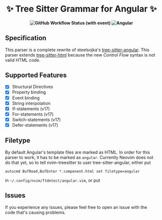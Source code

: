 <h1 align="center"> ✨ Tree Sitter Grammar for Angular ✨ </h1>

<h4 align="center">
    <img alt="GitHub Workflow Status (with event)" src="https://img.shields.io/github/actions/workflow/status/dlvandenberg/tree-sitter-angular/ci.yml">
    <img alt="Angular" src="https://img.shields.io/badge/Angular-v17-AF21EA?logo=angular&logoColor=F51365">
</h4>

## Specification

This parser is a complete rewrite of steelsojka's [tree-sitter-angular](https://github.com/steelsojka/tree-sitter-angular/tree/main).
This parser extends [tree-sitter-html](https://github.com/tree-sitter/tree-sitter-html) because the new _Control Flow_ syntax is not valid HTML code.

## Supported Features

- [x] Structural Directives
- [x] Property binding
- [x] Event binding
- [x] String interpolation
- [x] If-statements (v17)
- [x] For-statements (v17)
- [x] Switch-statements (v17)
- [x] Defer-statements (v17)

## Filetype

By default Angular's template files are marked as HTML. In order for this parser to work, it has to be marked as `angular`.
Currently Neovim does not do that yet, so to tell nvim-treesitter to user tree-sitter-angular, either put

```
autocmd BufRead,BufEnter *.component.html set filetype=angular
```

in `~/.config/nvim/ftdetect/angular.vim`, or put

## Issues

If you experience any issues, please feel free to open an issue with the code that's causing problems.

